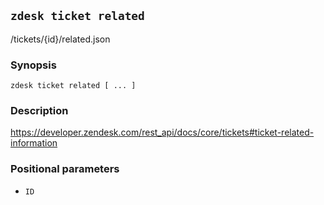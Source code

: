 ## `zdesk ticket related`

/tickets/{id}/related.json

### Synopsis

    zdesk ticket related [ ... ]

### Description

https://developer.zendesk.com/rest_api/docs/core/tickets#ticket-related-information

### Positional parameters

* `ID`

